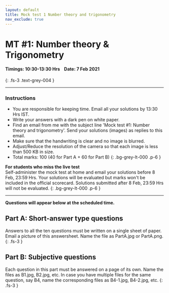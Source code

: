 ```yaml
---
layout: default
title: Mock test 1 Number theory and trigonometry
nav_exclude: true
---
```



#  MT #1: Number theory & Trigonometry
#### Timings: 10:30-13:30 Hrs &nbsp;&nbsp;  Date: 7 Feb 2021
{: .fs-3 .text-grey-004 }

---


### Instructions

- You are responsible for keeping time. Email all your solutions by 13:30 Hrs IST.
- Write your answers with a dark pen on white paper.
- Find an email from me with the subject line 'Mock test #1: Number theory and trigonometry'. Send your solutions (images) as replies to this email.
- Make sure that the handwriting is clear and no image is blurred.
- Adjust/Reduce the resolution of the camera so that each image is less than 500 KB in size.
- Total marks: 100 (40 for Part A + 60 for Part B)
{: .bg-grey-lt-000 .p-6 }


**For students who miss the live test**<br>
Self-administer the mock test at home and email your solutions before 8 Feb, 23:59 Hrs. Your solutions will be evaluated
but marks won't be included in the official scorecard. Solutions submitted after 8 Feb, 23:59 Hrs will not be evaluated.
{: .bg-grey-lt-000 .p-6 }


---


**Questions will appear below at the scheduled time.**



## Part A: Short-answer type questions

Answers to all the ten questions must be written on a single sheet of paper. Email a picture of this answersheet. Name the file as PartA.jpg or PartA.png.
{: .fs-3 }



## Part B: Subjective questions

Each question in this part must be answered on a page of its own. Name the files as B1.jpg, B2.jpg, etc. In case you have multiple files
for the same question, say B4, name the corresponding files as B4-1.jpg, B4-2.jpg, etc.
{: .fs-3 }


<!--

<ol>

<p>
<li>List all the numbers between 1 and 1000 that are both divisible by 7 and have exactly six factors.</li>
</p>

<p>
<li>Consider the two numbers \(a\) and \(b\) whose prime factorizations are given below:

\[ a = 2\cdot 3\cdot 5^2 \cdot 7^3 \cdot 17^5 \cdot 23 \]
\[ b = 2\cdot 3^2\cdot 5 \cdot 7^3 \cdot 11 \cdot 17 \]
</li>

<ol>
<li>Write the prime factorization of the GCD of \(a\) and \(b\). [2 marks]</li>
<li>Write the prime factorization of the LCM of \(a\) and \(b\). [2 marks]</li>
</ol>

</p>


<p><li>How many ordered pair of integers \( (x,y) \) satisfy the equation \( \frac{x}{20} = \frac{20}{y} \)?</li></p>


<p>
<li> Count the number of ordered pairs \( (a,b) \)  that satisfy two conditions:

<ul>
<li>\(a\) and \(b\) are relatively prime positive integers</li>
<li>The product of \(a\) and \(b\) is \(10!\)</li>
</ul>
</li>
</p>




<p><li>Find the remainder when \(2021^{2021}\) is divided by 7.</li></p>

</ol>


## Part B: Subjective questions


<p>
B1. Count the number of squares the line passes through.
</p>

<p>
B2. Find all the positive integer solutions to the following equation:
\[ xyz-xy-yz-xz+x+y+z=52 \]

Express the solutions as triplets \( (x,y,z) \).
</p>


<p>
B3. Find five unique positive integers \( b_{1}, b_{2}, \cdots, b_{5} \geq 2 \) such that:

\[ \Large \frac{125}{76}=b_{1}-\frac{1}{b_{2}-\frac{1}{b_{3}- \frac{1}{b_4 - \frac{1}{b_5} }  }} \]
</p>


<p>
B4. Prove that there are no integers \(x>0\) and \(n>0\) such that  \( x(x+1) = 2021^n \).
</p>




-->


